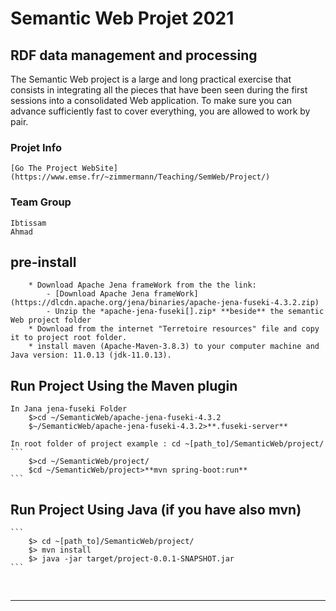 # Semantic Web Projet 2021

## RDF data management and processing

The Semantic Web project is a large and long practical exercise that consists in integrating all the pieces that have been seen during the first sessions into a consolidated Web application. To make sure you can advance sufficiently fast to cover everything, you are allowed to work by pair.

### Projet Info

    [Go The Project WebSite](https://www.emse.fr/~zimmermann/Teaching/SemWeb/Project/)

### Team Group

    Ibtissam
    Ahmad

## pre-install

```
    * Download Apache Jena frameWork from the the link:
        - [Download Apache Jena frameWork] (https://dlcdn.apache.org/jena/binaries/apache-jena-fuseki-4.3.2.zip)
        - Unzip the *apache-jena-fuseki[].zip* **beside** the semantic Web project folder
    * Download from the internet "Terretoire resources" file and copy it to project root folder.
    * install maven (Apache-Maven-3.8.3) to your computer machine and Java version: 11.0.13 (jdk-11.0.13).
```

## Run Project Using the Maven plugin

    In Jana jena-fuseki Folder
        $>cd ~/SemanticWeb/apache-jena-fuseki-4.3.2
        $~/SemanticWeb/apache-jena-fuseki-4.3.2>**.fuseki-server**

    In root folder of project example : cd ~[path_to]/SemanticWeb/project/
    ```
        $>cd ~/SemanticWeb/project/
        $cd ~/SemanticWeb/project>**mvn spring-boot:run**
    ```

## Run Project Using Java (if you have also mvn)

    ```
        $> cd ~[path_to]/SemanticWeb/project/
        $> mvn install
        $> java -jar target/project-0.0.1-SNAPSHOT.jar
    ```

<br /><hr>
